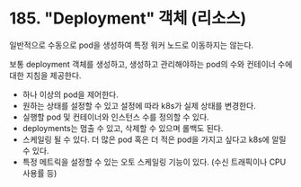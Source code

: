 # 185. "Deployment" 객체 (리소스)

일반적으로 수동으로 pod을 생성하여 특정 워커 노드로 이동하지는 않는다.

보통 deployment 객체를 생성하고, 생성하고 관리해야하는 pod의 수와 컨테이너 수에 대한 지침을 제공한다.

- 하나 이상의 pod을 제어한다.
- 원하는 상태를 설정할 수 있고 설정에 따라 k8s가 실제 상태를 변경한다.
- 실행할 pod 및 컨테이너와 인스턴스 수를 정의할 수 있다.
- deployments는 멈출 수 있고, 삭제할 수 있으며 롤백도 된다.
- 스케일링 될 수 있다. 더 많은 pod 혹은 더 적은 pod을 가지고 싶다고 k8s에 알릴 수 있다. 
- 특정 메트릭을 설정할 수 있는 오토 스케일링 기능이 있다. (수신 트래픽이나 CPU 사용률 등)